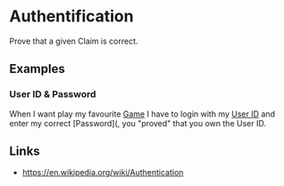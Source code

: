 # Authentification

Prove that a given Claim is correct. 

## Examples

### User ID & Password

When I want play my favourite [Game](3.md) I have to login with my [User ID](48.md) and enter my correct [Password](, you "proved" that you own the User ID.

## Links

- https://en.wikipedia.org/wiki/Authentication
